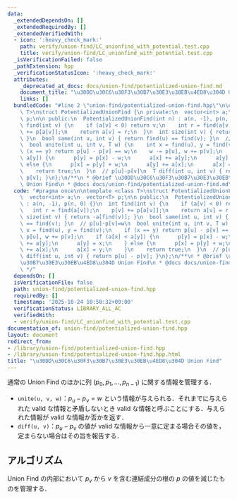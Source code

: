 ```yaml
---
data:
  _extendedDependsOn: []
  _extendedRequiredBy: []
  _extendedVerifiedWith:
  - icon: ':heavy_check_mark:'
    path: verify/union-find/LC_unionfind_with_potential.test.cpp
    title: verify/union-find/LC_unionfind_with_potential.test.cpp
  _isVerificationFailed: false
  _pathExtension: hpp
  _verificationStatusIcon: ':heavy_check_mark:'
  attributes:
    _deprecated_at_docs: docs/union-find/potentialized-union-find.md
    document_title: "\u30DD\u30C6\u30F3\u30B7\u30E3\u30EB\u4ED8\u304D Union Find"
    links: []
  bundledCode: "#line 2 \"union-find/potentialized-union-find.hpp\"\n\ntemplate <class\
    \ T>\nstruct PotentializedUnionFind {\n private:\n  vector<int> a;\n  vector<T>\
    \ p;\n\n public:\n  PotentializedUnionFind(int n) : a(n, -1), p(n, 0) {}\n  int\
    \ find(int v) {\n    if (a[v] < 0) return v;\n    int r = find(a[v]);\n    p[v]\
    \ += p[a[v]];\n    return a[v] = r;\n  }\n  int size(int v) { return -a[find(v)];\
    \ }\n  bool same(int u, int v) { return find(u) == find(v); }\n  // p[u]-p[v]=w\n\
    \  bool unite(int u, int v, T w) {\n    int x = find(u), y = find(v);\n    if\
    \ (x == y) return p[u] - p[v] == w;\n    w -= p[u], w += p[v];\n    if (a[x] <\
    \ a[y]) {\n      p[y] = p[x] - w;\n      a[x] += a[y];\n      a[y] = x;\n    }\
    \ else {\n      p[x] = p[y] + w;\n      a[y] += a[x];\n      a[x] = y;\n    }\n\
    \    return true;\n  }\n  // p[u]-p[v]\n  T diff(int u, int v) { return p[u] -\
    \ p[v]; }\n};\n/**\n * @brief \u30DD\u30C6\u30F3\u30B7\u30E3\u30EB\u4ED8\u304D\
    \ Union Find\n * @docs docs/union-find/potentialized-union-find.md\n */\n"
  code: "#pragma once\n\ntemplate <class T>\nstruct PotentializedUnionFind {\n private:\n\
    \  vector<int> a;\n  vector<T> p;\n\n public:\n  PotentializedUnionFind(int n)\
    \ : a(n, -1), p(n, 0) {}\n  int find(int v) {\n    if (a[v] < 0) return v;\n \
    \   int r = find(a[v]);\n    p[v] += p[a[v]];\n    return a[v] = r;\n  }\n  int\
    \ size(int v) { return -a[find(v)]; }\n  bool same(int u, int v) { return find(u)\
    \ == find(v); }\n  // p[u]-p[v]=w\n  bool unite(int u, int v, T w) {\n    int\
    \ x = find(u), y = find(v);\n    if (x == y) return p[u] - p[v] == w;\n    w -=\
    \ p[u], w += p[v];\n    if (a[x] < a[y]) {\n      p[y] = p[x] - w;\n      a[x]\
    \ += a[y];\n      a[y] = x;\n    } else {\n      p[x] = p[y] + w;\n      a[y]\
    \ += a[x];\n      a[x] = y;\n    }\n    return true;\n  }\n  // p[u]-p[v]\n  T\
    \ diff(int u, int v) { return p[u] - p[v]; }\n};\n/**\n * @brief \u30DD\u30C6\u30F3\
    \u30B7\u30E3\u30EB\u4ED8\u304D Union Find\n * @docs docs/union-find/potentialized-union-find.md\n\
    \ */"
  dependsOn: []
  isVerificationFile: false
  path: union-find/potentialized-union-find.hpp
  requiredBy: []
  timestamp: '2025-10-24 10:50:32+09:00'
  verificationStatus: LIBRARY_ALL_AC
  verifiedWith:
  - verify/union-find/LC_unionfind_with_potential.test.cpp
documentation_of: union-find/potentialized-union-find.hpp
layout: document
redirect_from:
- /library/union-find/potentialized-union-find.hpp
- /library/union-find/potentialized-union-find.hpp.html
title: "\u30DD\u30C6\u30F3\u30B7\u30E3\u30EB\u4ED8\u304D Union Find"
---
```

通常の Union Find のほかに列 $(p_0,p_1,\dots,p_{n-1})$ に関する情報を管理する．

- `unite(u, v, w)`：$p_u-p_v=w$ という情報が与えられる．それまでに与えられた valid な情報と矛盾しないとき valid な情報と呼ぶことにする．与えられた情報が valid な情報か否かを返す．
- `diff(u, v)`：$p_u-p_v$ の値が valid な情報から一意に定まる場合その値を，定まらない場合はその旨を報告する．

## アルゴリズム

Union Find の内部において $p_v$ から $v$ を含む連結成分の根の $p$ の値を減じたものを管理する．